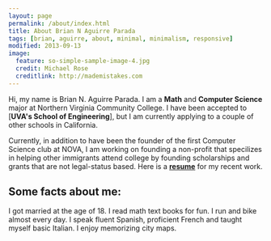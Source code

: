 ```yaml
---
layout: page
permalink: /about/index.html
title: About Brian N Aguirre Parada
tags: [brian, aguirre, about, minimal, minimalism, responsive]
modified: 2013-09-13
image:
  feature: so-simple-sample-image-4.jpg
  credit: Michael Rose
  creditlink: http://mademistakes.com
---
```


Hi, my name is Brian N. Aguirre Parada. I am a <strong>Math</strong> and <strong>Computer Science</strong> major at Northern Virginia Community College. I have been accepted to [**UVA's School of Engineering**], but I am currently applying to a couple of other schools in California.

Currently, in addition to have been the founder of the first Computer Science club at NOVA, I am working on founding a non-profit that specilizes in helping other immigrants attend college by founding scholarships and grants that are not legal-status based.
Here is a <a href="resume.pdf"> <strong>resume</strong></a> for my recent work.


## Some facts about me:

I got married at the age of 18.
I read math text books for fun.
I run and bike almost every day.
I speak fluent Spanish, proficient French and taught myself basic Italian.
I enjoy memorizing city maps.

